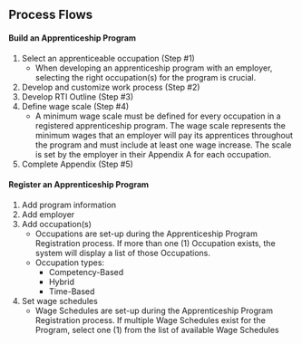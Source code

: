 ## Process Flows
#### Build an Apprenticeship Program 
1. Select an apprenticeable occupation (Step #1)
   * When developing an apprenticeship program with an employer, selecting the right occupation(s) for the program is crucial. 
2. Develop and customize work process (Step #2)
3. Develop RTI Outline (Step #3)
4. Define wage scale (Step #4)
   * A minimum wage scale must be defined for every occupation in a registered apprenticeship program. The wage scale represents the minimum wages that an employer will pay its apprentices throughout the program and must include at least one wage increase. The scale is set by the employer in their Appendix A for each occupation.
5. Complete Appendix (Step #5)
#### Register an Apprenticeship Program
1. Add program information 
2. Add employer
3. Add occupation(s)
   * Occupations are set-up during the Apprenticeship Program Registration process. If more than one (1) Occupation exists, the system will display a list of those Occupations. 
   * Occupation types: 
     * Competency-Based
     * Hybrid
     * Time-Based
4. Set wage schedules 
   * Wage Schedules are set-up during the Apprenticeship Program Registration process. If multiple Wage Schedules exist for the Program, select one (1) from the list of available Wage Schedules
